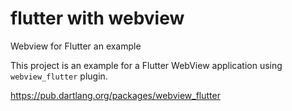 # flutter with webview
Webview for Flutter an example


This project is an example for a Flutter WebView application using `webview_flutter` plugin.

https://pub.dartlang.org/packages/webview_flutter


